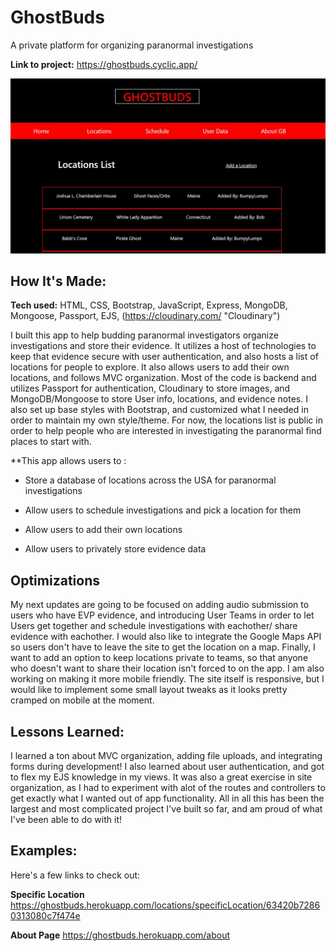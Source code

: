 # **GhostBuds** 
A private platform for organizing paranormal investigations

**Link to project:** https://ghostbuds.cyclic.app/

![ghost](ghostBudsLandingPic.JPG)

## How It's Made:

**Tech used:** HTML, CSS, Bootstrap, JavaScript, Express, MongoDB, Mongoose, Passport, EJS, (https://cloudinary.com/ "Cloudinary")

I built this app to help budding paranormal investigators organize investigations and store their evidence. It utilizes a host of technologies to 
keep that evidence secure with user authentication, and also hosts a list of locations for people to explore. It also allows users to add their own locations, 
and follows MVC organization. Most of the code is backend and utilizes Passport for authentication, Cloudinary to store images, and MongoDB/Mongoose to store User info, locations, and evidence notes. I also set up base styles with Bootstrap, and customized what I needed in order to maintain my own style/theme. For now, the locations list is public in order to help people who are interested in investigating the paranormal find places to 
start with. 

**This app allows users to :
* Store a database of locations across the USA for paranormal investigations

* Allow users to schedule investigations and pick a location for them

* Allow users to add their own locations

* Allow users to privately store evidence data

## Optimizations

My next updates are going to be focused on adding audio submission to users who have EVP evidence, and introducing User Teams in order to let Users get together 
and schedule investigations with eachother/ share evidence with eachother. I would also like to integrate the Google Maps API so users don't have to leave the site 
to get the location on a map. Finally, I want to add an option to keep locations private to teams, so that anyone who doesn't want to share their location isn't forced 
to on the app. I am also working on making it more mobile friendly. The site itself is responsive, but I would like to implement some small layout tweaks as it looks pretty cramped on mobile at the moment.

## Lessons Learned:

I learned a ton about MVC organization, adding file uploads, and integrating forms during development! I also learned about user authentication, and got to flex my 
EJS knowledge in my views. It was also a great exercise in site organization, as I had to experiment with alot of the routes and controllers to get exactly what I wanted out of app functionality. All in all this has been the largest and most complicated project I've built so far, and am proud of what I've been able to do with 
it!

## Examples:
Here's a few links to check out: 

**Specific Location** https://ghostbuds.herokuapp.com/locations/specificLocation/63420b72860313080c7f474e

**About Page** https://ghostbuds.herokuapp.com/about





